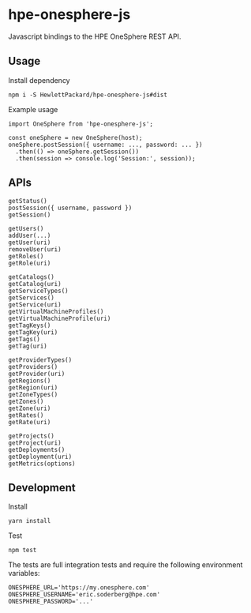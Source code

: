 # hpe-onesphere-js
Javascript bindings to the HPE OneSphere REST API.

## Usage

Install dependency

```
npm i -S HewlettPackard/hpe-onesphere-js#dist
```

Example usage

```
import OneSphere from 'hpe-onesphere-js';

const oneSphere = new OneSphere(host);
oneSphere.postSession({ username: ..., password: ... })
  .then(() => oneSphere.getSession())
  .then(session => console.log('Session:', session));
```

## APIs

```
getStatus()
postSession({ username, password })
getSession()

getUsers()
addUser(...)
getUser(uri)
removeUser(uri)
getRoles()
getRole(uri)

getCatalogs()
getCatalog(uri)
getServiceTypes()
getServices()
getService(uri)
getVirtualMachineProfiles()
getVirtualMachineProfile(uri)
getTagKeys()
getTagKey(uri)
getTags()
getTag(uri)

getProviderTypes()
getProviders()
getProvider(uri)
getRegions()
getRegion(uri)
getZoneTypes()
getZones()
getZone(uri)
getRates()
getRate(uri)

getProjects()
getProject(uri)
getDeployments()
getDeployment(uri)
getMetrics(options)
```

## Development

Install
```
yarn install
```

Test
```
npm test
```

The tests are full integration tests and require the following environment variables:

```
ONESPHERE_URL='https://my.onesphere.com'
ONESPHERE_USERNAME='eric.soderberg@hpe.com'
ONESPHERE_PASSWORD='...'
```
